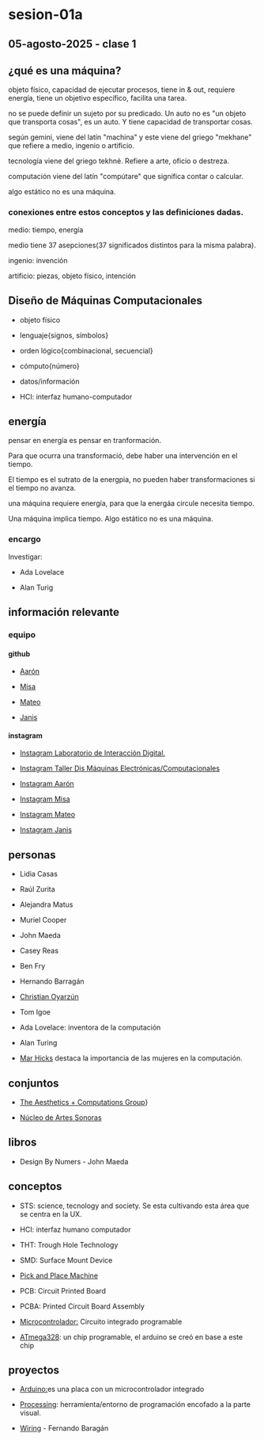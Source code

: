# sesion-01a 

## 05-agosto-2025 - clase 1

## ¿qué es una máquina?

objeto físico, capacidad de ejecutar procesos, tiene in & out, requiere energía, tiene un objetivo específico, facilita una tarea.

no se puede definir un sujeto por su predicado. Un auto no es "un objeto que transporta cosas", es un auto. Y tiene capacidad de transportar cosas.

según gemini, viene del latín "machina" y este viene del griego "mekhane" que refiere a medio, ingenio o artificio.

tecnología viene del griego tekhné. Refiere a arte, oficio o destreza.

computación viene del latín "compútare" que significa contar o calcular.

algo estático no es una máquina.

### conexiones entre estos conceptos y las definiciones dadas.

medio: tiempo, energía

medio tiene 37 asepciones(37 significados distintos para la misma palabra).

ingenio: invención

artificio: piezas, objeto físico, intención

## Diseño de Máquinas Computacionales

- objeto físico

- lenguaje{signos, símbolos}

- orden lógico{combinacional, secuencial}

- cómputo{número}

- datos/información

- HCI: interfaz humano-computador


## energía

pensar en energía es pensar en tranformación.

Para que ocurra una transformació, debe haber una intervención en el tiempo.

El tiempo es el sutrato de la energpia, no pueden haber transformaciones si el tiempo no avanza.

una máquina requiere energía, para que la energáa circule necesita tiempo.

Una máquina implica tiempo. Algo estático no es una máquina.

### encargo

Investigar:

- Ada Lovelace

- Alan Turig

## información relevante

### equipo

#### github

- [Aarón](https://github.com/montoyamoraga)


- [Misa](https://github.com/misaaaaaa)


- [Mateo](https://github.com/matbutom)

- [Janis](https://github.com/janisepulveda)


#### instagram

- [Instagram Laboratorio de Interacción Digital.](https://www.instagram.com/lid.udp)

- [Instagram Taller Dis Máquinas Electrónicas/Computacionales ](https://www.instagram.com/teee.udp)

- [Instagram Aarón](https://www.instagram.com/montoyamoraga)

- [Instagram Misa](https://www.instagram.com/misaa.cc)

- [Instagram Mateo](https://www.instagram.com/matbutom)

- [Instagram Janis](https://www.instagram.com/jnsplv)

## personas

- Lidia Casas

- Raúl Zurita

- Alejandra Matus

- Muriel Cooper

- John Maeda

- Casey Reas

- Ben Fry

- Hernando Barragán

- [Christian Oyarzún](https://error404.cl)

- Tom Igoe

- Ada Lovelace: inventora de la computación

- Alan Turing

- [Mar Hicks](https://marhicks.com) destaca la importancia de las mujeres en la computación.

## conjuntos

- [The Aesthetics + Computations Group](https://acg.media.mit.edu)}

- [Núcleo de Artes Sonoras](https://nucleoartessonoras.bandcamp.com)

## libros

- Design By Numers - John Maeda

## conceptos

- STS: science, tecnology and society. Se esta cultivando esta área que se centra en la UX.

- HCI: interfaz humano computador

- THT: Trough Hole Technology

- SMD: Surface Mount Device

- [Pick and Place Machine](https://www.youtube.com/watch?v=8sKMdP88KUw)

- PCB: Circuit Printed Board

- PCBA: Printed Circuit Board Assembly

- [Microcontrolador:](https://es.wikipedia.org/wiki/Microcontrolador) Circuito integrado programable

- [ATmega328](https://en.wikipedia.org/wiki/ATmega328): un chip programable, el arduino se creó en base a este chip

## proyectos

- [Arduino:](https://www.arduino.cc)es una placa con un microcontrolador integrado

- [Processing](https://processing.org): herramienta/entorno de programación encofado a la parte visual.

- [Wiring](https://en.wikipedia.org/wiki/Wiring_(software)) - Fernando Baragán